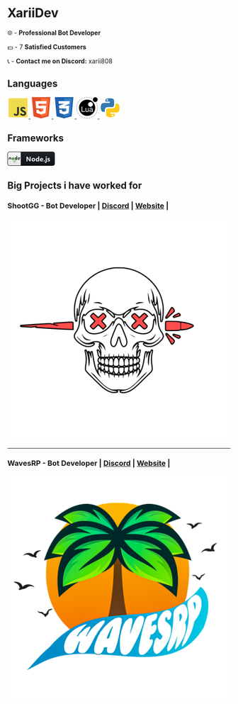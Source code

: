 # XariiDev

🌐 - **Professional Bot Developer**

💵 - 7 **Satisfied Customers**

📞 - **Contact me on Discord:** xarii808

## Languages
 <a href="#">
    <img src="icons/js.png" alt="javascript" style="vertical-align:top margin:6px 100px">
    <img src="icons/html.png" alt="html" style="vertical-align:top margin:6px 100px">
    <img src="icons/css.png" alt="css" style="vertical-align:top margin:6px 100px">
    <img src="icons/lua.png" alt="lua" style="vertical-align:top margin:6px 100px">
    <img src="icons/python.png" alt="python" style="vertical-align:top margin:6px 100px">
  </a>

## Frameworks 
 <a href="#">
    <img src="icons/nodejs.png" alt="nodejs" style="vertical-align:top margin:6px 100px">
  </a>

## Big Projects i have worked for
### **ShootGG** - Bot Developer | **[Discord](https://discord.gg/shootgg)** | **[Website](https://indrop.eu/s/shootgg)** |

 <a href="#">
    <img src="icons/shootgg.png" alt="nodejs" style="vertical-align:top margin:6px 20px">
  </a>

  --------------------------------------------------

### **WavesRP** - Bot Developer | **[Discord](https://discord.gg/wavesrp)** | **[Website](https://indrop.eu/s/wavesrp)** |

<a href="#">
  <img src="icons/wavesrp.png" alt="nodejs" style="vertical-align:top margin:6px 20px">
</a>

<!--
**xariidev/xariidev** is a ✨ _special_ ✨ repository because its `README.md` (this file) appears on your GitHub profile.

Here are some ideas to get you started:

- 🔭 I’m currently working on ...
- 🌱 I’m currently learning ...
- 👯 I’m looking to collaborate on ...
- 🤔 I’m looking for help with ...
- 💬 Ask me about ...
- 📫 How to reach me: ...
- 😄 Pronouns: ...
- ⚡ Fun fact: ...
-->

